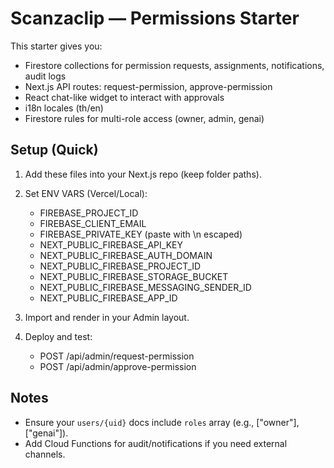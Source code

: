 # Scanzaclip — Permissions Starter

This starter gives you:
- Firestore collections for permission requests, assignments, notifications, audit logs
- Next.js API routes: request-permission, approve-permission
- React chat-like widget to interact with approvals
- i18n locales (th/en)
- Firestore rules for multi-role access (owner, admin, genai)

## Setup (Quick)
1. Add these files into your Next.js repo (keep folder paths).
2. Set ENV VARS (Vercel/Local):
   - FIREBASE_PROJECT_ID
   - FIREBASE_CLIENT_EMAIL
   - FIREBASE_PRIVATE_KEY  (paste with \n escaped)
   - NEXT_PUBLIC_FIREBASE_API_KEY
   - NEXT_PUBLIC_FIREBASE_AUTH_DOMAIN
   - NEXT_PUBLIC_FIREBASE_PROJECT_ID
   - NEXT_PUBLIC_FIREBASE_STORAGE_BUCKET
   - NEXT_PUBLIC_FIREBASE_MESSAGING_SENDER_ID
   - NEXT_PUBLIC_FIREBASE_APP_ID

3. Import and render <PermissionChatWidget /> in your Admin layout.
4. Deploy and test:
   - POST /api/admin/request-permission
   - POST /api/admin/approve-permission

## Notes
- Ensure your `users/{uid}` docs include `roles` array (e.g., ["owner"], ["genai"]).
- Add Cloud Functions for audit/notifications if you need external channels.
